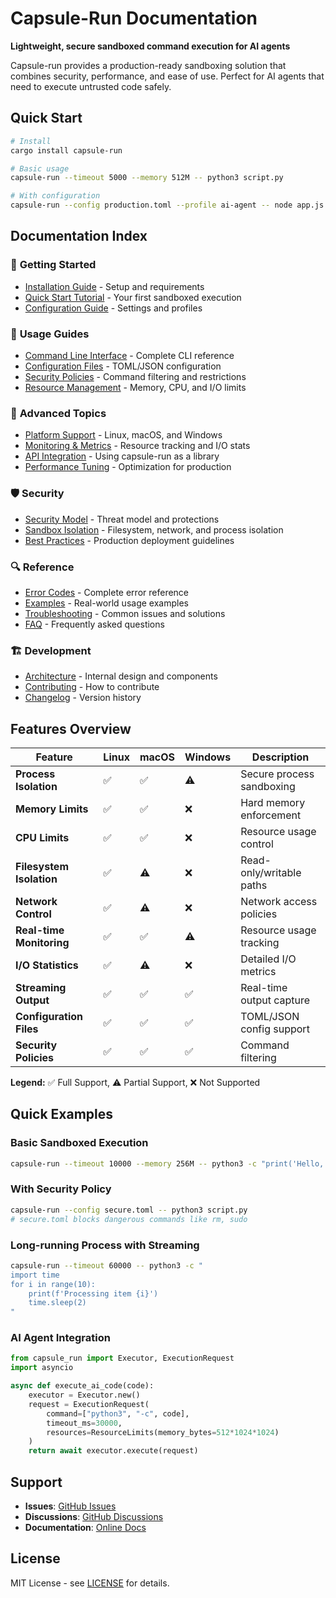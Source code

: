 # Capsule-Run Documentation

**Lightweight, secure sandboxed command execution for AI agents**

Capsule-run provides a production-ready sandboxing solution that combines security, performance, and ease of use. Perfect for AI agents that need to execute untrusted code safely.

## Quick Start

```bash
# Install
cargo install capsule-run

# Basic usage
capsule-run --timeout 5000 --memory 512M -- python3 script.py

# With configuration
capsule-run --config production.toml --profile ai-agent -- node app.js
```

## Documentation Index

### 🚀 **Getting Started**
- [Installation Guide](installation.md) - Setup and requirements
- [Quick Start Tutorial](quickstart.md) - Your first sandboxed execution
- [Configuration Guide](configuration.md) - Settings and profiles

### 📖 **Usage Guides**  
- [Command Line Interface](cli.md) - Complete CLI reference
- [Configuration Files](config-files.md) - TOML/JSON configuration
- [Security Policies](security.md) - Command filtering and restrictions
- [Resource Management](resources.md) - Memory, CPU, and I/O limits

### 🔧 **Advanced Topics**
- [Platform Support](platforms.md) - Linux, macOS, and Windows
- [Monitoring & Metrics](monitoring.md) - Resource tracking and I/O stats
- [API Integration](api.md) - Using capsule-run as a library
- [Performance Tuning](performance.md) - Optimization for production

### 🛡️ **Security**
- [Security Model](security-model.md) - Threat model and protections
- [Sandbox Isolation](isolation.md) - Filesystem, network, and process isolation
- [Best Practices](best-practices.md) - Production deployment guidelines

### 🔍 **Reference**
- [Error Codes](error-codes.md) - Complete error reference
- [Examples](examples/) - Real-world usage examples
- [Troubleshooting](troubleshooting.md) - Common issues and solutions
- [FAQ](faq.md) - Frequently asked questions

### 🏗️ **Development**
- [Architecture](architecture.md) - Internal design and components
- [Contributing](../CONTRIBUTING.md) - How to contribute
- [Changelog](../CHANGELOG.md) - Version history

## Features Overview

| Feature | Linux | macOS | Windows | Description |
|---------|-------|-------|---------|-------------|
| **Process Isolation** | ✅ | ✅ | ⚠️ | Secure process sandboxing |
| **Memory Limits** | ✅ | ✅ | ❌ | Hard memory enforcement |
| **CPU Limits** | ✅ | ✅ | ❌ | Resource usage control |
| **Filesystem Isolation** | ✅ | ⚠️ | ❌ | Read-only/writable paths |
| **Network Control** | ✅ | ⚠️ | ❌ | Network access policies |
| **Real-time Monitoring** | ✅ | ✅ | ⚠️ | Resource usage tracking |
| **I/O Statistics** | ✅ | ⚠️ | ❌ | Detailed I/O metrics |
| **Streaming Output** | ✅ | ✅ | ✅ | Real-time output capture |
| **Configuration Files** | ✅ | ✅ | ✅ | TOML/JSON config support |
| **Security Policies** | ✅ | ✅ | ✅ | Command filtering |

**Legend:** ✅ Full Support, ⚠️ Partial Support, ❌ Not Supported

## Quick Examples

### Basic Sandboxed Execution
```bash
capsule-run --timeout 10000 --memory 256M -- python3 -c "print('Hello, sandbox!')"
```

### With Security Policy
```bash
capsule-run --config secure.toml -- python3 script.py
# secure.toml blocks dangerous commands like rm, sudo
```

### Long-running Process with Streaming
```bash
capsule-run --timeout 60000 -- python3 -c "
import time
for i in range(10):
    print(f'Processing item {i}')
    time.sleep(2)
"
```

### AI Agent Integration
```python
from capsule_run import Executor, ExecutionRequest
import asyncio

async def execute_ai_code(code):
    executor = Executor.new()
    request = ExecutionRequest(
        command=["python3", "-c", code],
        timeout_ms=30000,
        resources=ResourceLimits(memory_bytes=512*1024*1024)
    )
    return await executor.execute(request)
```

## Support

- **Issues**: [GitHub Issues](https://github.com/haasonsaas/capsule-run/issues)
- **Discussions**: [GitHub Discussions](https://github.com/haasonsaas/capsule-run/discussions)
- **Documentation**: [Online Docs](https://capsule-run.dev)

## License

MIT License - see [LICENSE](../LICENSE) for details.